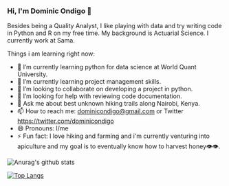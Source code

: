 ### Hi, I'm Dominic Ondigo 👋



Besides being a Quality Analyst, I like playing with data and try writing code in Python and R on my free time. My background is Actuarial Science. I currently work at Sama.

Things i am learning right now:

- 🔭 I’m currently learning python for data science at World Quant University.
- 🌱 I’m currently learning project management skills.
- 👯 I’m looking to collaborate on developing a project in python.
- 🤔 I’m looking for help with reviewing code documentation.
- 💬 Ask me about best unknown hiking trails along Nairobi, Kenya.
- 📫 How to reach me: dominicondigo@gmail.com or Twitter https://twitter.com/dominicondigo
- 😄 Pronouns: I/me
- ⚡ Fun fact: I love hiking and farming and i'm currently venturing into apiculture and my goal is to eventually know how to harvest honey👁👁.


![Anurag's github stats](https://github-readme-stats.vercel.app/api?username=dominicondigo&show_icons=true&theme=radical)

[![Top Langs](https://github-readme-stats.vercel.app/api/top-langs/?username=dominicondigo)](https://github.com/dominicondigo/github-readme-stats)

<!--
**dominicondigo/dominicondigo** is a ✨ _special_ ✨ repository because its `README.md` (this file) appears on your GitHub profile.
